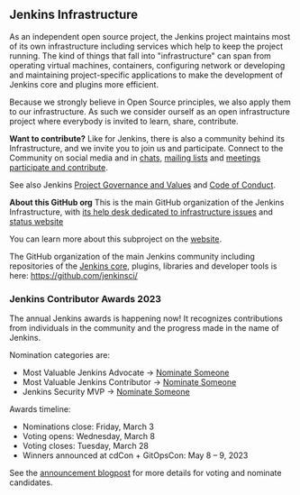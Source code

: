 ## Jenkins Infrastructure

As an independent open source project, the Jenkins project maintains most of its own infrastructure including services which help to keep the project running. The kind of things that fall into "infrastructure" can span from operating virtual machines, containers, configuring network or developing and maintaining project-specific applications to make the development of Jenkins core and plugins more efficient.

Because we strongly believe in Open Source principles, we also apply them to our infrastructure. As such we consider ourself as an open infrastructure project where everybody is invited to learn, share, contribute.

**Want to contribute?**
Like for Jenkins, there is also a community behind its Infrastructure, and we invite you to join us and participate.
Connect to the Community on social media and in [chats](https://www.jenkins.io/chat/#jenkins-infra/), [mailing lists](https://www.jenkins.io/mailing-lists/#infralists-jenkins-ci-org/) and [meetings](https://www.jenkins.io/projects/infrastructure/#meetings)
[participate and contribute](https://www.jenkins.io/projects/infrastructure/#contributing).

See also Jenkins [Project Governance and Values](https://www.jenkins.io/project/governance/) and [Code of Conduct](https://www.jenkins.io/project/conduct/).

**About this GitHub org**
This is the main GitHub organization of the Jenkins Infrastructure, with [its help desk dedicated to infrastructure issues](https://github.com/jenkins-infra/helpdesk) and [status website](https://status.jenkins.io/)

You can learn more about this subproject on the [website](https://www.jenkins.io/projects/infrastructure/).

The GitHub organization of the main Jenkins community including repositories of the [Jenkins core](https://github.com/jenkinsci/jenkins), plugins, libraries and developer tools is here:
https://github.com/jenkinsci/

### Jenkins Contributor Awards 2023

The annual Jenkins awards is happening now! It recognizes contributions from individuals in the community and the progress made in the name of Jenkins.

Nomination categories are:
- Most Valuable Jenkins Advocate → [Nominate Someone](https://github.com/jenkins-infra/jenkins.io/issues/6035)
- Most Valuable Jenkins Contributor → [Nominate Someone](https://github.com/jenkins-infra/jenkins.io/issues/6033)
- Jenkins Security MVP → [Nominate Someone](https://github.com/jenkins-infra/jenkins.io/issues/6034)

Awards timeline:
- Nominations close: Friday, March 3
- Voting opens: Wednesday, March 8
- Voting closes: Tuesday, March 28
- Winners announced at cdCon + GitOpsCon: May 8 – 9, 2023

See the [announcement blogpost](https://www.jenkins.io/blog/2023/02/23/cdf-awards/) for more details for voting and nominate candidates.
